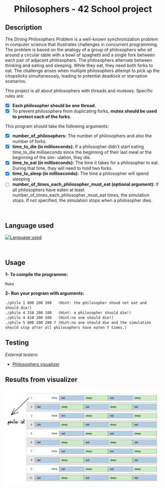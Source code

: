 # <center>Philosophers - 42 School project</center>

## Description

The Dining Philosophers Problem is a well-known synchronization problem in computer science that illustrates challenges in concurrent programming. The problem is based on the analogy of a group of philosophers who sit around a circular table with a bowl of spaghetti and a single fork between each pair of adjacent philosophers. The philosophers alternate between thinking and eating and sleeping. While they eat, they need both forks to eat. The challenge arises when multiple philosophers attempt to pick up the chopsticks simultaneously, leading to potential deadlock or starvation scenarios.

This project is all about philosophers with threads and mutexes. Specific rules are:
- [x] **Each philosopher should be one thread.**
- [x] To prevent philosophers from duplicating forks, **mutex should be used to protect each of the forks.**

This program should take the following arguments:
- [x] **number_of_philosophers:** The number of philosophers and also the number of forks.
- [x] **time_to_die (in milliseconds):** If a philosopher didn’t start eating time_to_die milliseconds since the beginning of their last meal or the beginning of the sim- ulation, they die.
- [x] **time_to_eat (in milliseconds):** The time it takes for a philosopher to eat. During that time, they will need to hold two forks.
- [x] **time_to_sleep (in milliseconds):** The time a philosopher will spend sleeping
- [ ] **number_of_times_each_philosopher_must_eat (optional argument)**: If all philosophers have eaten at least number_of_times_each_philosopher_must_eat times, the simulation stops. If not specified, the simulation stops when a philosopher dies.

<br>

## Language used
[![Language used](https://skills.thijs.gg/icons?i=c)](https://skills.thijs.gg)

<br>

## Usage
**1- To compile the programme:**

    Make

**2- Run your program with arguments:**

	./philo 1 800 200 200   (Hint: the philosopher shoud not eat and should die!)
	./philo 4 310 200 100   (Hint: a philosopher should die!)
    ./philo 4 410 200 200   (Hint:no one should die!)
	./philo 5 800 200 200 7 (Hint:no one should die and the simulation should stop after all philosophers have eaten 7 times.)

## Testing

*External testers:*

+ [Philosophers visualizer](https://nafuka11.github.io/philosophers-visualizer/)

## Results from visualizer

![Visulization](images/visualizer.png)
